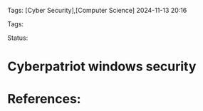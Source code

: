 Tags: [Cyber Security],[Computer Science]
 2024-11-13 20:16

Tags:

Status:

# Cyberpatriot windows security


# References:

